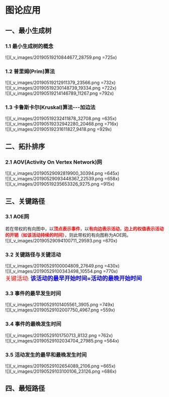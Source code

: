 # 图论应用  
## 一、最小生成树  
### 1.1 最小生成树的概念  
![](_v_images/20190519210844677_28759.png =725x)  
### 1.2 普里姆(Prim)算法  
![](_v_images/20190519212911379_23566.png =732x)  
![](_v_images/20190519230148739_19334.png =722x)  
![](_v_images/20190519214146789_11267.png =792x)
### 1.3 卡鲁斯卡尔(Kruskal)算法---加边法  
![](_v_images/20190519232411878_32708.png =635x)  
![](_v_images/20190519232942280_20468.png =716x)  
![](_v_images/20190519231611827_9418.png =929x)
## 二、拓扑排序  
### 2.1 AOV(Activity On Vertex Network)网  
![](_v_images/20190529092819900_30394.png =645x)  
![](_v_images/20190529093448367_22539.png =658x)  
![](_v_images/20190519235653326_9275.png =915x)  
## 三、关键路径  
### 3.1 AOE网  
若在带权的有向图中，以<font color=red>**顶点表示事件**</font>，以<font color=red>**有向边表示活动**</font>，<font color=red>**边上的权值表示活动的开销（如该活动持续的时间）**</font>，则此带权的有向图称为AOE网。  
![](_v_images/20190529094100711_29593.png =670x)  
### 3.2 关键路径与关键活动  
![](_v_images/20190529100004809_27649.png =430x)  
![](_v_images/20190529100343498_10554.png =770x)  
<font color=red size=4>关键活动</font>:  <font color=blue size=4>**该活动的最早开始时间=活动的最晚开始时间**</font>
### 3.3 事件的最早发生时间  
![](_v_images/20190529101405561_3905.png =749x)  
![](_v_images/20190529102007750_4967.png =559x)  
### 3.4 事件的最晚发生时间  
![](_v_images/20190529101750713_8132.png =762x)  
![](_v_images/20190529102034704_27985.png =564x)  
### 3.5 活动发生的最早和最晚发生时间  
![](_v_images/20190529102654089_2106.png =665x)  
![](_v_images/20190529103100106_23126.png =686x)  
## 四、最短路径  